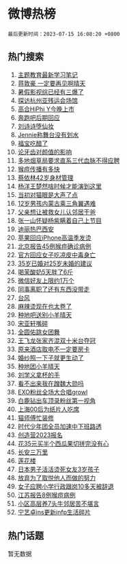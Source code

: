 # 微博热榜

`最后更新时间：2023-07-15 16:08:20 +0800`

## 热门搜索

1. [主题教育最新学习笔记](https://m.weibo.cn/search?containerid=100103type%3D1%26t%3D10%26q%3D%23%E4%B8%BB%E9%A2%98%E6%95%99%E8%82%B2%E6%9C%80%E6%96%B0%E5%AD%A6%E4%B9%A0%E7%AC%94%E8%AE%B0%23&stream_entry_id=51&isnewpage=1&extparam=seat%3D1%26stream_entry_id%3D51%26pos%3D0%26c_type%3D51%26dgr%3D0%26filter_type%3Drealtimehot%26cate%3D10103%26display_time%3D1689408494%26pre_seqid%3D168940849461602718737&luicode=10000011&lfid=106003type%253D25%2526t%253D3%2526disable_hot%253D1%2526filter_type%253Drealtimehot)
1. [蒋敦豪 一定要再见啊晴天](https://m.weibo.cn/search?containerid=100103type%3D1%26t%3D10%26q%3D%E8%92%8B%E6%95%A6%E8%B1%AA+%E4%B8%80%E5%AE%9A%E8%A6%81%E5%86%8D%E8%A7%81%E5%95%8A%E6%99%B4%E5%A4%A9&stream_entry_id=31&isnewpage=1&extparam=seat%3D1%26stream_entry_id%3D31%26flag%3D16%26c_type%3D31%26filter_type%3Drealtimehot%26cate%3D5001%26band_rank%3D1%26pos%3D0%26q%3D%25E8%2592%258B%25E6%2595%25A6%25E8%25B1%25AA%2520%25E4%25B8%2580%25E5%25AE%259A%25E8%25A6%2581%25E5%2586%258D%25E8%25A7%2581%25E5%2595%258A%25E6%2599%25B4%25E5%25A4%25A9%26dgr%3D0%26realpos%3D1%26lcate%3D5001%26display_time%3D1689408494%26pre_seqid%3D168940849461602718737&luicode=10000011&lfid=106003type%253D25%2526t%253D3%2526disable_hot%253D1%2526filter_type%253Drealtimehot)
1. [暑假影视综已经有三爆了](https://m.weibo.cn/search?containerid=100103type%3D1%26t%3D10%26q%3D%23%E6%9A%91%E5%81%87%E5%BD%B1%E8%A7%86%E7%BB%BC%E5%B7%B2%E7%BB%8F%E6%9C%89%E4%B8%89%E7%88%86%E4%BA%86%23&stream_entry_id=31&isnewpage=1&extparam=seat%3D1%26stream_entry_id%3D31%26flag%3D1%26c_type%3D31%26filter_type%3Drealtimehot%26cate%3D5001%26band_rank%3D2%26pos%3D1%26q%3D%2523%25E6%259A%2591%25E5%2581%2587%25E5%25BD%25B1%25E8%25A7%2586%25E7%25BB%25BC%25E5%25B7%25B2%25E7%25BB%258F%25E6%259C%2589%25E4%25B8%2589%25E7%2588%2586%25E4%25BA%2586%2523%26dgr%3D0%26realpos%3D2%26lcate%3D5001%26display_time%3D1689408494%26pre_seqid%3D168940849461602718737&luicode=10000011&lfid=106003type%253D25%2526t%253D3%2526disable_hot%253D1%2526filter_type%253Drealtimehot)
1. [探访杭州亚残运会场馆](https://m.weibo.cn/search?containerid=100103type%3D1%26t%3D10%26q%3D%23%E6%8E%A2%E8%AE%BF%E6%9D%AD%E5%B7%9E%E4%BA%9A%E6%AE%8B%E8%BF%90%E4%BC%9A%E5%9C%BA%E9%A6%86%23&stream_entry_id=31&isnewpage=1&extparam=seat%3D1%26stream_entry_id%3D31%26flag%3D0%26c_type%3D31%26filter_type%3Drealtimehot%26cate%3D5001%26band_rank%3D3%26pos%3D2%26q%3D%2523%25E6%258E%25A2%25E8%25AE%25BF%25E6%259D%25AD%25E5%25B7%259E%25E4%25BA%259A%25E6%25AE%258B%25E8%25BF%2590%25E4%25BC%259A%25E5%259C%25BA%25E9%25A6%2586%2523%26dgr%3D0%26realpos%3D3%26lcate%3D5001%26display_time%3D1689408494%26pre_seqid%3D168940849461602718737&luicode=10000011&lfid=106003type%253D25%2526t%253D3%2526disable_hot%253D1%2526filter_type%253Drealtimehot)
1. [高合HiPhi Y今晚上市](https://m.weibo.cn/search?containerid=100103type%3D1%26t%3D10%26q%3D%23%E9%AB%98%E5%90%88HiPhi+Y%E4%BB%8A%E6%99%9A%E4%B8%8A%E5%B8%82%23&stream_entry_id=31&isnewpage=1&extparam=seat%3D1%26stream_entry_id%3D31%26c_type%3D31%26topic_ad%3D1%26filter_type%3Drealtimehot%26cate%3D5001%26band_rank%3D4%26pos%3D3%26q%3D%2523%25E9%25AB%2598%25E5%2590%2588HiPhi%2520Y%25E4%25BB%258A%25E6%2599%259A%25E4%25B8%258A%25E5%25B8%2582%2523%26dgr%3D0%26adid%3D196251%26is_ad_pos%3D1%26lcate%3D5001%26display_time%3D1689408494%26pre_seqid%3D168940849461602718737&luicode=10000011&lfid=106003type%253D25%2526t%253D3%2526disable_hot%253D1%2526filter_type%253Drealtimehot)
1. [奔跑吧后期回应](https://m.weibo.cn/search?containerid=100103type%3D1%26t%3D10%26q%3D%23%E5%A5%94%E8%B7%91%E5%90%A7%E5%90%8E%E6%9C%9F%E5%9B%9E%E5%BA%94%23&stream_entry_id=31&isnewpage=1&extparam=seat%3D1%26stream_entry_id%3D31%26flag%3D2%26c_type%3D31%26filter_type%3Drealtimehot%26cate%3D5001%26band_rank%3D4%26pos%3D4%26q%3D%2523%25E5%25A5%2594%25E8%25B7%2591%25E5%2590%25A7%25E5%2590%258E%25E6%259C%259F%25E5%259B%259E%25E5%25BA%2594%2523%26dgr%3D0%26realpos%3D4%26lcate%3D5001%26display_time%3D1689408494%26pre_seqid%3D168940849461602718737&luicode=10000011&lfid=106003type%253D25%2526t%253D3%2526disable_hot%253D1%2526filter_type%253Drealtimehot)
1. [刘诗诗堕仙妆](https://m.weibo.cn/search?containerid=100103type%3D1%26t%3D10%26q%3D%E5%88%98%E8%AF%97%E8%AF%97%E5%A0%95%E4%BB%99%E5%A6%86&stream_entry_id=31&isnewpage=1&extparam=seat%3D1%26stream_entry_id%3D31%26flag%3D2%26c_type%3D31%26filter_type%3Drealtimehot%26cate%3D5001%26band_rank%3D5%26pos%3D5%26q%3D%25E5%2588%2598%25E8%25AF%2597%25E8%25AF%2597%25E5%25A0%2595%25E4%25BB%2599%25E5%25A6%2586%26dgr%3D0%26realpos%3D5%26lcate%3D5001%26display_time%3D1689408494%26pre_seqid%3D168940849461602718737&luicode=10000011&lfid=106003type%253D25%2526t%253D3%2526disable_hot%253D1%2526filter_type%253Drealtimehot)
1. [Jennie称舞台没有划水](https://m.weibo.cn/search?containerid=100103type%3D1%26t%3D10%26q%3D%23Jennie%E7%A7%B0%E8%88%9E%E5%8F%B0%E6%B2%A1%E6%9C%89%E5%88%92%E6%B0%B4%23&stream_entry_id=31&isnewpage=1&extparam=seat%3D1%26stream_entry_id%3D31%26flag%3D2%26c_type%3D31%26filter_type%3Drealtimehot%26cate%3D5001%26band_rank%3D6%26pos%3D6%26q%3D%2523Jennie%25E7%25A7%25B0%25E8%2588%259E%25E5%258F%25B0%25E6%25B2%25A1%25E6%259C%2589%25E5%2588%2592%25E6%25B0%25B4%2523%26dgr%3D0%26realpos%3D6%26lcate%3D5001%26display_time%3D1689408494%26pre_seqid%3D168940849461602718737&luicode=10000011&lfid=106003type%253D25%2526t%253D3%2526disable_hot%253D1%2526filter_type%253Drealtimehot)
1. [福宝吃醋了](https://m.weibo.cn/search?containerid=100103type%3D1%26t%3D10%26q%3D%23%E7%A6%8F%E5%AE%9D%E5%90%83%E9%86%8B%E4%BA%86%23&stream_entry_id=31&isnewpage=1&extparam=seat%3D1%26stream_entry_id%3D31%26flag%3D32768%26c_type%3D31%26filter_type%3Drealtimehot%26cate%3D5001%26band_rank%3D7%26pos%3D7%26q%3D%2523%25E7%25A6%258F%25E5%25AE%259D%25E5%2590%2583%25E9%2586%258B%25E4%25BA%2586%2523%26dgr%3D0%26realpos%3D7%26lcate%3D5001%26display_time%3D1689408494%26pre_seqid%3D168940849461602718737&luicode=10000011&lfid=106003type%253D25%2526t%253D3%2526disable_hot%253D1%2526filter_type%253Drealtimehot)
1. [论牙齿对颜值的影响](https://m.weibo.cn/search?containerid=100103type%3D1%26t%3D10%26q%3D%E8%AE%BA%E7%89%99%E9%BD%BF%E5%AF%B9%E9%A2%9C%E5%80%BC%E7%9A%84%E5%BD%B1%E5%93%8D&stream_entry_id=31&isnewpage=1&extparam=seat%3D1%26stream_entry_id%3D31%26flag%3D1%26c_type%3D31%26filter_type%3Drealtimehot%26cate%3D5001%26band_rank%3D8%26pos%3D8%26q%3D%25E8%25AE%25BA%25E7%2589%2599%25E9%25BD%25BF%25E5%25AF%25B9%25E9%25A2%259C%25E5%2580%25BC%25E7%259A%2584%25E5%25BD%25B1%25E5%2593%258D%26dgr%3D0%26realpos%3D8%26lcate%3D5001%26display_time%3D1689408494%26pre_seqid%3D168940849461602718737&luicode=10000011&lfid=106003type%253D25%2526t%253D3%2526disable_hot%253D1%2526filter_type%253Drealtimehot)
1. [多地烟草局要求直系三代血脉不得应聘](https://m.weibo.cn/search?containerid=100103type%3D1%26t%3D10%26q%3D%23%E5%A4%9A%E5%9C%B0%E7%83%9F%E8%8D%89%E5%B1%80%E8%A6%81%E6%B1%82%E7%9B%B4%E7%B3%BB%E4%B8%89%E4%BB%A3%E8%A1%80%E8%84%89%E4%B8%8D%E5%BE%97%E5%BA%94%E8%81%98%23&stream_entry_id=31&isnewpage=1&extparam=seat%3D1%26stream_entry_id%3D31%26flag%3D0%26c_type%3D31%26filter_type%3Drealtimehot%26cate%3D5001%26band_rank%3D9%26pos%3D9%26q%3D%2523%25E5%25A4%259A%25E5%259C%25B0%25E7%2583%259F%25E8%258D%2589%25E5%25B1%2580%25E8%25A6%2581%25E6%25B1%2582%25E7%259B%25B4%25E7%25B3%25BB%25E4%25B8%2589%25E4%25BB%25A3%25E8%25A1%2580%25E8%2584%2589%25E4%25B8%258D%25E5%25BE%2597%25E5%25BA%2594%25E8%2581%2598%2523%26dgr%3D0%26realpos%3D9%26lcate%3D5001%26display_time%3D1689408494%26pre_seqid%3D168940849461602718737&luicode=10000011&lfid=106003type%253D25%2526t%253D3%2526disable_hot%253D1%2526filter_type%253Drealtimehot)
1. [猴痘传播有多快](https://m.weibo.cn/search?containerid=100103type%3D1%26t%3D10%26q%3D%23%E7%8C%B4%E7%97%98%E4%BC%A0%E6%92%AD%E6%9C%89%E5%A4%9A%E5%BF%AB%23&stream_entry_id=31&isnewpage=1&extparam=seat%3D1%26stream_entry_id%3D31%26flag%3D0%26c_type%3D31%26filter_type%3Drealtimehot%26cate%3D5001%26band_rank%3D10%26pos%3D10%26q%3D%2523%25E7%258C%25B4%25E7%2597%2598%25E4%25BC%25A0%25E6%2592%25AD%25E6%259C%2589%25E5%25A4%259A%25E5%25BF%25AB%2523%26dgr%3D0%26realpos%3D10%26lcate%3D5001%26display_time%3D1689408494%26pre_seqid%3D168940849461602718737&luicode=10000011&lfid=106003type%253D25%2526t%253D3%2526disable_hot%253D1%2526filter_type%253Drealtimehot)
1. [蔡依林42岁身材管理](https://m.weibo.cn/search?containerid=100103type%3D1%26t%3D10%26q%3D%23%E8%94%A1%E4%BE%9D%E6%9E%9742%E5%B2%81%E8%BA%AB%E6%9D%90%E7%AE%A1%E7%90%86%23&stream_entry_id=31&isnewpage=1&extparam=seat%3D1%26stream_entry_id%3D31%26flag%3D1%26c_type%3D31%26filter_type%3Drealtimehot%26cate%3D5001%26band_rank%3D11%26pos%3D11%26q%3D%2523%25E8%2594%25A1%25E4%25BE%259D%25E6%259E%259742%25E5%25B2%2581%25E8%25BA%25AB%25E6%259D%2590%25E7%25AE%25A1%25E7%2590%2586%2523%26dgr%3D0%26realpos%3D11%26lcate%3D5001%26display_time%3D1689408494%26pre_seqid%3D168940849461602718737&luicode=10000011&lfid=106003type%253D25%2526t%253D3%2526disable_hot%253D1%2526filter_type%253Drealtimehot)
1. [杨洋王楚然啥时候才能演到这里](https://m.weibo.cn/search?containerid=100103type%3D1%26t%3D10%26q%3D%23%E6%9D%A8%E6%B4%8B%E7%8E%8B%E6%A5%9A%E7%84%B6%E5%95%A5%E6%97%B6%E5%80%99%E6%89%8D%E8%83%BD%E6%BC%94%E5%88%B0%E8%BF%99%E9%87%8C%23&stream_entry_id=31&isnewpage=1&extparam=seat%3D1%26stream_entry_id%3D31%26flag%3D1%26c_type%3D31%26filter_type%3Drealtimehot%26cate%3D5001%26band_rank%3D12%26pos%3D12%26q%3D%2523%25E6%259D%25A8%25E6%25B4%258B%25E7%258E%258B%25E6%25A5%259A%25E7%2584%25B6%25E5%2595%25A5%25E6%2597%25B6%25E5%2580%2599%25E6%2589%258D%25E8%2583%25BD%25E6%25BC%2594%25E5%2588%25B0%25E8%25BF%2599%25E9%2587%258C%2523%26dgr%3D0%26realpos%3D12%26lcate%3D5001%26display_time%3D1689408494%26pre_seqid%3D168940849461602718737&luicode=10000011&lfid=106003type%253D25%2526t%253D3%2526disable_hot%253D1%2526filter_type%253Drealtimehot)
1. [当初对猫眼是大声了点](https://m.weibo.cn/search?containerid=100103type%3D1%26t%3D10%26q%3D%23%E5%BD%93%E5%88%9D%E5%AF%B9%E7%8C%AB%E7%9C%BC%E6%98%AF%E5%A4%A7%E5%A3%B0%E4%BA%86%E7%82%B9%23&stream_entry_id=31&isnewpage=1&extparam=seat%3D1%26stream_entry_id%3D31%26flag%3D0%26c_type%3D31%26filter_type%3Drealtimehot%26cate%3D5001%26band_rank%3D13%26pos%3D13%26q%3D%2523%25E5%25BD%2593%25E5%2588%259D%25E5%25AF%25B9%25E7%258C%25AB%25E7%259C%25BC%25E6%2598%25AF%25E5%25A4%25A7%25E5%25A3%25B0%25E4%25BA%2586%25E7%2582%25B9%2523%26dgr%3D0%26realpos%3D13%26lcate%3D5001%26display_time%3D1689408494%26pre_seqid%3D168940849461602718737&luicode=10000011&lfid=106003type%253D25%2526t%253D3%2526disable_hot%253D1%2526filter_type%253Drealtimehot)
1. [12岁男孩内蒙古乘三角翼遇难](https://m.weibo.cn/search?containerid=100103type%3D1%26t%3D10%26q%3D%2312%E5%B2%81%E7%94%B7%E5%AD%A9%E5%86%85%E8%92%99%E5%8F%A4%E4%B9%98%E4%B8%89%E8%A7%92%E7%BF%BC%E9%81%87%E9%9A%BE%23&stream_entry_id=31&isnewpage=1&extparam=seat%3D1%26stream_entry_id%3D31%26flag%3D1%26c_type%3D31%26filter_type%3Drealtimehot%26cate%3D5001%26band_rank%3D14%26pos%3D14%26q%3D%252312%25E5%25B2%2581%25E7%2594%25B7%25E5%25AD%25A9%25E5%2586%2585%25E8%2592%2599%25E5%258F%25A4%25E4%25B9%2598%25E4%25B8%2589%25E8%25A7%2592%25E7%25BF%25BC%25E9%2581%2587%25E9%259A%25BE%2523%26dgr%3D0%26realpos%3D14%26lcate%3D5001%26display_time%3D1689408494%26pre_seqid%3D168940849461602718737&luicode=10000011&lfid=106003type%253D25%2526t%253D3%2526disable_hot%253D1%2526filter_type%253Drealtimehot)
1. [父亲想让被救女儿认邻居干爸](https://m.weibo.cn/search?containerid=100103type%3D1%26t%3D10%26q%3D%23%E7%88%B6%E4%BA%B2%E6%83%B3%E8%AE%A9%E8%A2%AB%E6%95%91%E5%A5%B3%E5%84%BF%E8%AE%A4%E9%82%BB%E5%B1%85%E5%B9%B2%E7%88%B8%23&stream_entry_id=31&isnewpage=1&extparam=seat%3D1%26stream_entry_id%3D31%26flag%3D32768%26c_type%3D31%26filter_type%3Drealtimehot%26cate%3D5001%26band_rank%3D15%26pos%3D15%26q%3D%2523%25E7%2588%25B6%25E4%25BA%25B2%25E6%2583%25B3%25E8%25AE%25A9%25E8%25A2%25AB%25E6%2595%2591%25E5%25A5%25B3%25E5%2584%25BF%25E8%25AE%25A4%25E9%2582%25BB%25E5%25B1%2585%25E5%25B9%25B2%25E7%2588%25B8%2523%26dgr%3D0%26realpos%3D15%26lcate%3D5001%26display_time%3D1689408494%26pre_seqid%3D168940849461602718737&luicode=10000011&lfid=106003type%253D25%2526t%253D3%2526disable_hot%253D1%2526filter_type%253Drealtimehot)
1. [张一山怀疑杨紫瞒着自己上节目](https://m.weibo.cn/search?containerid=100103type%3D1%26t%3D10%26q%3D%23%E5%BC%A0%E4%B8%80%E5%B1%B1%E6%80%80%E7%96%91%E6%9D%A8%E7%B4%AB%E7%9E%92%E7%9D%80%E8%87%AA%E5%B7%B1%E4%B8%8A%E8%8A%82%E7%9B%AE%23&stream_entry_id=31&isnewpage=1&extparam=seat%3D1%26stream_entry_id%3D31%26flag%3D0%26c_type%3D31%26filter_type%3Drealtimehot%26cate%3D5001%26band_rank%3D16%26pos%3D16%26q%3D%2523%25E5%25BC%25A0%25E4%25B8%2580%25E5%25B1%25B1%25E6%2580%2580%25E7%2596%2591%25E6%259D%25A8%25E7%25B4%25AB%25E7%259E%2592%25E7%259D%2580%25E8%2587%25AA%25E5%25B7%25B1%25E4%25B8%258A%25E8%258A%2582%25E7%259B%25AE%2523%26dgr%3D0%26realpos%3D16%26lcate%3D5001%26display_time%3D1689408494%26pre_seqid%3D168940849461602718737&luicode=10000011&lfid=106003type%253D25%2526t%253D3%2526disable_hot%253D1%2526filter_type%253Drealtimehot)
1. [迪丽热巴西安](https://m.weibo.cn/search?containerid=100103type%3D1%26t%3D10%26q%3D%23%E8%BF%AA%E4%B8%BD%E7%83%AD%E5%B7%B4%E8%A5%BF%E5%AE%89%23&stream_entry_id=31&isnewpage=1&extparam=seat%3D1%26stream_entry_id%3D31%26flag%3D1%26c_type%3D31%26filter_type%3Drealtimehot%26cate%3D5001%26band_rank%3D17%26pos%3D17%26q%3D%2523%25E8%25BF%25AA%25E4%25B8%25BD%25E7%2583%25AD%25E5%25B7%25B4%25E8%25A5%25BF%25E5%25AE%2589%2523%26dgr%3D0%26realpos%3D17%26lcate%3D5001%26display_time%3D1689408494%26pre_seqid%3D168940849461602718737&luicode=10000011&lfid=106003type%253D25%2526t%253D3%2526disable_hot%253D1%2526filter_type%253Drealtimehot)
1. [苹果回应iPhone高温季发烫](https://m.weibo.cn/search?containerid=100103type%3D1%26t%3D10%26q%3D%23%E8%8B%B9%E6%9E%9C%E5%9B%9E%E5%BA%94iPhone%E9%AB%98%E6%B8%A9%E5%AD%A3%E5%8F%91%E7%83%AB%23&stream_entry_id=31&isnewpage=1&extparam=seat%3D1%26stream_entry_id%3D31%26flag%3D0%26c_type%3D31%26filter_type%3Drealtimehot%26cate%3D5001%26band_rank%3D18%26pos%3D18%26q%3D%2523%25E8%258B%25B9%25E6%259E%259C%25E5%259B%259E%25E5%25BA%2594iPhone%25E9%25AB%2598%25E6%25B8%25A9%25E5%25AD%25A3%25E5%258F%2591%25E7%2583%25AB%2523%26dgr%3D0%26realpos%3D18%26lcate%3D5001%26display_time%3D1689408494%26pre_seqid%3D168940849461602718737&luicode=10000011&lfid=106003type%253D25%2526t%253D3%2526disable_hot%253D1%2526filter_type%253Drealtimehot)
1. [北京报告45例猴痘确诊病例](https://m.weibo.cn/search?containerid=100103type%3D1%26t%3D10%26q%3D%23%E5%8C%97%E4%BA%AC%E6%8A%A5%E5%91%8A45%E4%BE%8B%E7%8C%B4%E7%97%98%E7%A1%AE%E8%AF%8A%E7%97%85%E4%BE%8B%23&stream_entry_id=31&isnewpage=1&extparam=seat%3D1%26stream_entry_id%3D31%26flag%3D0%26c_type%3D31%26filter_type%3Drealtimehot%26cate%3D5001%26band_rank%3D19%26pos%3D19%26q%3D%2523%25E5%258C%2597%25E4%25BA%25AC%25E6%258A%25A5%25E5%2591%258A45%25E4%25BE%258B%25E7%258C%25B4%25E7%2597%2598%25E7%25A1%25AE%25E8%25AF%258A%25E7%2597%2585%25E4%25BE%258B%2523%26dgr%3D0%26realpos%3D19%26lcate%3D5001%26display_time%3D1689408494%26pre_seqid%3D168940849461602718737&luicode=10000011&lfid=106003type%253D25%2526t%253D3%2526disable_hot%253D1%2526filter_type%253Drealtimehot)
1. [官方回应女子吃凉皮中毒身亡](https://m.weibo.cn/search?containerid=100103type%3D1%26t%3D10%26q%3D%23%E5%AE%98%E6%96%B9%E5%9B%9E%E5%BA%94%E5%A5%B3%E5%AD%90%E5%90%83%E5%87%89%E7%9A%AE%E4%B8%AD%E6%AF%92%E8%BA%AB%E4%BA%A1%23&stream_entry_id=31&isnewpage=1&extparam=seat%3D1%26stream_entry_id%3D31%26flag%3D0%26c_type%3D31%26filter_type%3Drealtimehot%26cate%3D5001%26band_rank%3D20%26pos%3D20%26q%3D%2523%25E5%25AE%2598%25E6%2596%25B9%25E5%259B%259E%25E5%25BA%2594%25E5%25A5%25B3%25E5%25AD%2590%25E5%2590%2583%25E5%2587%2589%25E7%259A%25AE%25E4%25B8%25AD%25E6%25AF%2592%25E8%25BA%25AB%25E4%25BA%25A1%2523%26dgr%3D0%26realpos%3D20%26lcate%3D5001%26display_time%3D1689408494%26pre_seqid%3D168940849461602718737&luicode=10000011&lfid=106003type%253D25%2526t%253D3%2526disable_hot%253D1%2526filter_type%253Drealtimehot)
1. [35岁已婚对25岁未婚的建议](https://m.weibo.cn/search?containerid=100103type%3D1%26t%3D10%26q%3D%2335%E5%B2%81%E5%B7%B2%E5%A9%9A%E5%AF%B925%E5%B2%81%E6%9C%AA%E5%A9%9A%E7%9A%84%E5%BB%BA%E8%AE%AE%23&stream_entry_id=31&isnewpage=1&extparam=seat%3D1%26stream_entry_id%3D31%26flag%3D2%26c_type%3D31%26filter_type%3Drealtimehot%26cate%3D5001%26band_rank%3D21%26pos%3D21%26q%3D%252335%25E5%25B2%2581%25E5%25B7%25B2%25E5%25A9%259A%25E5%25AF%25B925%25E5%25B2%2581%25E6%259C%25AA%25E5%25A9%259A%25E7%259A%2584%25E5%25BB%25BA%25E8%25AE%25AE%2523%26dgr%3D0%26realpos%3D21%26lcate%3D5001%26display_time%3D1689408494%26pre_seqid%3D168940849461602718737&luicode=10000011&lfid=106003type%253D25%2526t%253D3%2526disable_hot%253D1%2526filter_type%253Drealtimehot)
1. [喝茉酸奶5天胖了6斤](https://m.weibo.cn/search?containerid=100103type%3D1%26t%3D10%26q%3D%23%E5%96%9D%E8%8C%89%E9%85%B8%E5%A5%B65%E5%A4%A9%E8%83%96%E4%BA%866%E6%96%A4%23&stream_entry_id=31&isnewpage=1&extparam=seat%3D1%26stream_entry_id%3D31%26flag%3D0%26c_type%3D31%26filter_type%3Drealtimehot%26cate%3D5001%26band_rank%3D22%26pos%3D22%26q%3D%2523%25E5%2596%259D%25E8%258C%2589%25E9%2585%25B8%25E5%25A5%25B65%25E5%25A4%25A9%25E8%2583%2596%25E4%25BA%25866%25E6%2596%25A4%2523%26dgr%3D0%26realpos%3D22%26lcate%3D5001%26display_time%3D1689408494%26pre_seqid%3D168940849461602718737&luicode=10000011&lfid=106003type%253D25%2526t%253D3%2526disable_hot%253D1%2526filter_type%253Drealtimehot)
1. [微信好友上限约1万个](https://m.weibo.cn/search?containerid=100103type%3D1%26t%3D10%26q%3D%23%E5%BE%AE%E4%BF%A1%E5%A5%BD%E5%8F%8B%E4%B8%8A%E9%99%90%E7%BA%A61%E4%B8%87%E4%B8%AA%23&stream_entry_id=31&isnewpage=1&extparam=seat%3D1%26stream_entry_id%3D31%26flag%3D1%26c_type%3D31%26filter_type%3Drealtimehot%26cate%3D5001%26band_rank%3D23%26pos%3D23%26q%3D%2523%25E5%25BE%25AE%25E4%25BF%25A1%25E5%25A5%25BD%25E5%258F%258B%25E4%25B8%258A%25E9%2599%2590%25E7%25BA%25A61%25E4%25B8%2587%25E4%25B8%25AA%2523%26dgr%3D0%26realpos%3D23%26lcate%3D5001%26display_time%3D1689408494%26pre_seqid%3D168940849461602718737&luicode=10000011&lfid=106003type%253D25%2526t%253D3%2526disable_hot%253D1%2526filter_type%253Drealtimehot)
1. [同事离职了还有东西没带走](https://m.weibo.cn/search?containerid=100103type%3D1%26t%3D10%26q%3D%E5%90%8C%E4%BA%8B%E7%A6%BB%E8%81%8C%E4%BA%86%E8%BF%98%E6%9C%89%E4%B8%9C%E8%A5%BF%E6%B2%A1%E5%B8%A6%E8%B5%B0&stream_entry_id=31&isnewpage=1&extparam=seat%3D1%26stream_entry_id%3D31%26flag%3D1%26c_type%3D31%26filter_type%3Drealtimehot%26cate%3D5001%26band_rank%3D24%26pos%3D24%26q%3D%25E5%2590%258C%25E4%25BA%258B%25E7%25A6%25BB%25E8%2581%258C%25E4%25BA%2586%25E8%25BF%2598%25E6%259C%2589%25E4%25B8%259C%25E8%25A5%25BF%25E6%25B2%25A1%25E5%25B8%25A6%25E8%25B5%25B0%26dgr%3D0%26realpos%3D24%26lcate%3D5001%26display_time%3D1689408494%26pre_seqid%3D168940849461602718737&luicode=10000011&lfid=106003type%253D25%2526t%253D3%2526disable_hot%253D1%2526filter_type%253Drealtimehot)
1. [台风](https://m.weibo.cn/search?containerid=100103type%3D1%26t%3D10%26q%3D%E5%8F%B0%E9%A3%8E&stream_entry_id=31&isnewpage=1&extparam=seat%3D1%26stream_entry_id%3D31%26flag%3D1%26c_type%3D31%26filter_type%3Drealtimehot%26cate%3D5001%26band_rank%3D25%26pos%3D25%26q%3D%25E5%258F%25B0%25E9%25A3%258E%26dgr%3D0%26realpos%3D25%26lcate%3D5001%26display_time%3D1689408494%26pre_seqid%3D168940849461602718737&luicode=10000011&lfid=106003type%253D25%2526t%253D3%2526disable_hot%253D1%2526filter_type%253Drealtimehot)
1. [麻辣烫现在也太卷了](https://m.weibo.cn/search?containerid=100103type%3D1%26t%3D10%26q%3D%23%E9%BA%BB%E8%BE%A3%E7%83%AB%E7%8E%B0%E5%9C%A8%E4%B9%9F%E5%A4%AA%E5%8D%B7%E4%BA%86%23&stream_entry_id=31&isnewpage=1&extparam=seat%3D1%26stream_entry_id%3D31%26flag%3D1%26c_type%3D31%26filter_type%3Drealtimehot%26cate%3D5001%26band_rank%3D26%26pos%3D26%26q%3D%2523%25E9%25BA%25BB%25E8%25BE%25A3%25E7%2583%25AB%25E7%258E%25B0%25E5%259C%25A8%25E4%25B9%259F%25E5%25A4%25AA%25E5%258D%25B7%25E4%25BA%2586%2523%26dgr%3D0%26realpos%3D26%26lcate%3D5001%26display_time%3D1689408494%26pre_seqid%3D168940849461602718737&luicode=10000011&lfid=106003type%253D25%2526t%253D3%2526disable_hot%253D1%2526filter_type%253Drealtimehot)
1. [种地吧送别小羊晴天](https://m.weibo.cn/search?containerid=100103type%3D1%26t%3D10%26q%3D%23%E7%A7%8D%E5%9C%B0%E5%90%A7%E9%80%81%E5%88%AB%E5%B0%8F%E7%BE%8A%E6%99%B4%E5%A4%A9%23&stream_entry_id=31&isnewpage=1&extparam=seat%3D1%26stream_entry_id%3D31%26flag%3D0%26c_type%3D31%26filter_type%3Drealtimehot%26cate%3D5001%26band_rank%3D27%26pos%3D27%26q%3D%2523%25E7%25A7%258D%25E5%259C%25B0%25E5%2590%25A7%25E9%2580%2581%25E5%2588%25AB%25E5%25B0%258F%25E7%25BE%258A%25E6%2599%25B4%25E5%25A4%25A9%2523%26dgr%3D0%26realpos%3D27%26lcate%3D5001%26display_time%3D1689408494%26pre_seqid%3D168940849461602718737&luicode=10000011&lfid=106003type%253D25%2526t%253D3%2526disable_hot%253D1%2526filter_type%253Drealtimehot)
1. [宋亚轩嘴碎](https://m.weibo.cn/search?containerid=100103type%3D1%26t%3D10%26q%3D%23%E5%AE%8B%E4%BA%9A%E8%BD%A9%E5%98%B4%E7%A2%8E%23&stream_entry_id=31&isnewpage=1&extparam=seat%3D1%26stream_entry_id%3D31%26flag%3D1%26c_type%3D31%26filter_type%3Drealtimehot%26cate%3D5001%26band_rank%3D28%26pos%3D28%26q%3D%2523%25E5%25AE%258B%25E4%25BA%259A%25E8%25BD%25A9%25E5%2598%25B4%25E7%25A2%258E%2523%26dgr%3D0%26realpos%3D28%26lcate%3D5001%26display_time%3D1689408494%26pre_seqid%3D168940849461602718737&luicode=10000011&lfid=106003type%253D25%2526t%253D3%2526disable_hot%253D1%2526filter_type%253Drealtimehot)
1. [全圆佑跳女团舞](https://m.weibo.cn/search?containerid=100103type%3D1%26t%3D10%26q%3D%E5%85%A8%E5%9C%86%E4%BD%91%E8%B7%B3%E5%A5%B3%E5%9B%A2%E8%88%9E&stream_entry_id=31&isnewpage=1&extparam=seat%3D1%26stream_entry_id%3D31%26flag%3D1%26c_type%3D31%26filter_type%3Drealtimehot%26cate%3D5001%26band_rank%3D29%26pos%3D29%26q%3D%25E5%2585%25A8%25E5%259C%2586%25E4%25BD%2591%25E8%25B7%25B3%25E5%25A5%25B3%25E5%259B%25A2%25E8%2588%259E%26dgr%3D0%26realpos%3D29%26lcate%3D5001%26display_time%3D1689408494%26pre_seqid%3D168940849461602718737&luicode=10000011&lfid=106003type%253D25%2526t%253D3%2526disable_hot%253D1%2526filter_type%253Drealtimehot)
1. [王飞龙张家齐混双十米台夺冠](https://m.weibo.cn/search?containerid=100103type%3D1%26t%3D10%26q%3D%23%E7%8E%8B%E9%A3%9E%E9%BE%99%E5%BC%A0%E5%AE%B6%E9%BD%90%E6%B7%B7%E5%8F%8C%E5%8D%81%E7%B1%B3%E5%8F%B0%E5%A4%BA%E5%86%A0%23&stream_entry_id=31&isnewpage=1&extparam=seat%3D1%26stream_entry_id%3D31%26flag%3D0%26c_type%3D31%26filter_type%3Drealtimehot%26cate%3D5001%26band_rank%3D30%26pos%3D30%26q%3D%2523%25E7%258E%258B%25E9%25A3%259E%25E9%25BE%2599%25E5%25BC%25A0%25E5%25AE%25B6%25E9%25BD%2590%25E6%25B7%25B7%25E5%258F%258C%25E5%258D%2581%25E7%25B1%25B3%25E5%258F%25B0%25E5%25A4%25BA%25E5%2586%25A0%2523%26dgr%3D0%26realpos%3D30%26lcate%3D5001%26display_time%3D1689408494%26pre_seqid%3D168940849461602718737&luicode=10000011&lfid=106003type%253D25%2526t%253D3%2526disable_hot%253D1%2526filter_type%253Drealtimehot)
1. [原来酒店取电不一定要房卡](https://m.weibo.cn/search?containerid=100103type%3D1%26t%3D10%26q%3D%23%E5%8E%9F%E6%9D%A5%E9%85%92%E5%BA%97%E5%8F%96%E7%94%B5%E4%B8%8D%E4%B8%80%E5%AE%9A%E8%A6%81%E6%88%BF%E5%8D%A1%23&stream_entry_id=31&isnewpage=1&extparam=seat%3D1%26stream_entry_id%3D31%26flag%3D1%26c_type%3D31%26filter_type%3Drealtimehot%26cate%3D5001%26band_rank%3D31%26pos%3D31%26q%3D%2523%25E5%258E%259F%25E6%259D%25A5%25E9%2585%2592%25E5%25BA%2597%25E5%258F%2596%25E7%2594%25B5%25E4%25B8%258D%25E4%25B8%2580%25E5%25AE%259A%25E8%25A6%2581%25E6%2588%25BF%25E5%258D%25A1%2523%26dgr%3D0%26realpos%3D31%26lcate%3D5001%26display_time%3D1689408494%26pre_seqid%3D168940849461602718737&luicode=10000011&lfid=106003type%253D25%2526t%253D3%2526disable_hot%253D1%2526filter_type%253Drealtimehot)
1. [婚纱照一下子就更生动了](https://m.weibo.cn/search?containerid=100103type%3D1%26t%3D10%26q%3D%E5%A9%9A%E7%BA%B1%E7%85%A7%E4%B8%80%E4%B8%8B%E5%AD%90%E5%B0%B1%E6%9B%B4%E7%94%9F%E5%8A%A8%E4%BA%86&stream_entry_id=31&isnewpage=1&extparam=seat%3D1%26stream_entry_id%3D31%26flag%3D1%26c_type%3D31%26filter_type%3Drealtimehot%26cate%3D5001%26band_rank%3D32%26pos%3D32%26q%3D%25E5%25A9%259A%25E7%25BA%25B1%25E7%2585%25A7%25E4%25B8%2580%25E4%25B8%258B%25E5%25AD%2590%25E5%25B0%25B1%25E6%259B%25B4%25E7%2594%259F%25E5%258A%25A8%25E4%25BA%2586%26dgr%3D0%26realpos%3D32%26lcate%3D5001%26display_time%3D1689408494%26pre_seqid%3D168940849461602718737&luicode=10000011&lfid=106003type%253D25%2526t%253D3%2526disable_hot%253D1%2526filter_type%253Drealtimehot)
1. [种地团小羊晴天](https://m.weibo.cn/search?containerid=100103type%3D1%26t%3D10%26q%3D%E7%A7%8D%E5%9C%B0%E5%9B%A2%E5%B0%8F%E7%BE%8A%E6%99%B4%E5%A4%A9&stream_entry_id=31&isnewpage=1&extparam=seat%3D1%26stream_entry_id%3D31%26flag%3D0%26c_type%3D31%26filter_type%3Drealtimehot%26cate%3D5001%26band_rank%3D33%26pos%3D33%26q%3D%25E7%25A7%258D%25E5%259C%25B0%25E5%259B%25A2%25E5%25B0%258F%25E7%25BE%258A%25E6%2599%25B4%25E5%25A4%25A9%26dgr%3D0%26realpos%3D33%26lcate%3D5001%26display_time%3D1689408494%26pre_seqid%3D168940849461602718737&luicode=10000011&lfid=106003type%253D25%2526t%253D3%2526disable_hot%253D1%2526filter_type%253Drealtimehot)
1. [刘学义拿杯的手](https://m.weibo.cn/search?containerid=100103type%3D1%26t%3D10%26q%3D%23%E5%88%98%E5%AD%A6%E4%B9%89%E6%8B%BF%E6%9D%AF%E7%9A%84%E6%89%8B%23&stream_entry_id=31&isnewpage=1&extparam=seat%3D1%26stream_entry_id%3D31%26flag%3D0%26c_type%3D31%26filter_type%3Drealtimehot%26cate%3D5001%26band_rank%3D34%26pos%3D34%26q%3D%2523%25E5%2588%2598%25E5%25AD%25A6%25E4%25B9%2589%25E6%258B%25BF%25E6%259D%25AF%25E7%259A%2584%25E6%2589%258B%2523%26dgr%3D0%26realpos%3D34%26lcate%3D5001%26display_time%3D1689408494%26pre_seqid%3D168940849461602718737&luicode=10000011&lfid=106003type%253D25%2526t%253D3%2526disable_hot%253D1%2526filter_type%253Drealtimehot)
1. [看不出来我在蹭魏大勋吗](https://m.weibo.cn/search?containerid=100103type%3D1%26t%3D10%26q%3D%23%E7%9C%8B%E4%B8%8D%E5%87%BA%E6%9D%A5%E6%88%91%E5%9C%A8%E8%B9%AD%E9%AD%8F%E5%A4%A7%E5%8B%8B%E5%90%97%23&stream_entry_id=31&isnewpage=1&extparam=seat%3D1%26stream_entry_id%3D31%26flag%3D0%26c_type%3D31%26filter_type%3Drealtimehot%26cate%3D5001%26band_rank%3D35%26pos%3D35%26q%3D%2523%25E7%259C%258B%25E4%25B8%258D%25E5%2587%25BA%25E6%259D%25A5%25E6%2588%2591%25E5%259C%25A8%25E8%25B9%25AD%25E9%25AD%258F%25E5%25A4%25A7%25E5%258B%258B%25E5%2590%2597%2523%26dgr%3D0%26realpos%3D35%26lcate%3D5001%26display_time%3D1689408494%26pre_seqid%3D168940849461602718737&luicode=10000011&lfid=106003type%253D25%2526t%253D3%2526disable_hot%253D1%2526filter_type%253Drealtimehot)
1. [EXO粉丝全场大合唱growl](https://m.weibo.cn/search?containerid=100103type%3D1%26t%3D10%26q%3D%23EXO%E7%B2%89%E4%B8%9D%E5%85%A8%E5%9C%BA%E5%A4%A7%E5%90%88%E5%94%B1growl%23&stream_entry_id=31&isnewpage=1&extparam=seat%3D1%26stream_entry_id%3D31%26flag%3D1%26c_type%3D31%26filter_type%3Drealtimehot%26cate%3D5001%26band_rank%3D36%26pos%3D36%26q%3D%2523EXO%25E7%25B2%2589%25E4%25B8%259D%25E5%2585%25A8%25E5%259C%25BA%25E5%25A4%25A7%25E5%2590%2588%25E5%2594%25B1growl%2523%26dgr%3D0%26realpos%3D36%26lcate%3D5001%26display_time%3D1689408494%26pre_seqid%3D168940849461602718737&luicode=10000011&lfid=106003type%253D25%2526t%253D3%2526disable_hot%253D1%2526filter_type%253Drealtimehot)
1. [白鹿钻出车顶录粉丝第一视角](https://m.weibo.cn/search?containerid=100103type%3D1%26t%3D10%26q%3D%23%E7%99%BD%E9%B9%BF%E9%92%BB%E5%87%BA%E8%BD%A6%E9%A1%B6%E5%BD%95%E7%B2%89%E4%B8%9D%E7%AC%AC%E4%B8%80%E8%A7%86%E8%A7%92%23&stream_entry_id=31&isnewpage=1&extparam=seat%3D1%26stream_entry_id%3D31%26flag%3D0%26c_type%3D31%26filter_type%3Drealtimehot%26cate%3D5001%26band_rank%3D37%26pos%3D37%26q%3D%2523%25E7%2599%25BD%25E9%25B9%25BF%25E9%2592%25BB%25E5%2587%25BA%25E8%25BD%25A6%25E9%25A1%25B6%25E5%25BD%2595%25E7%25B2%2589%25E4%25B8%259D%25E7%25AC%25AC%25E4%25B8%2580%25E8%25A7%2586%25E8%25A7%2592%2523%26dgr%3D0%26realpos%3D37%26lcate%3D5001%26display_time%3D1689408494%26pre_seqid%3D168940849461602718737&luicode=10000011&lfid=106003type%253D25%2526t%253D3%2526disable_hot%253D1%2526filter_type%253Drealtimehot)
1. [上海00后为纸片人吃席](https://m.weibo.cn/search?containerid=100103type%3D1%26t%3D10%26q%3D%23%E4%B8%8A%E6%B5%B700%E5%90%8E%E4%B8%BA%E7%BA%B8%E7%89%87%E4%BA%BA%E5%90%83%E5%B8%AD%23&stream_entry_id=31&isnewpage=1&extparam=seat%3D1%26stream_entry_id%3D31%26flag%3D0%26c_type%3D31%26filter_type%3Drealtimehot%26cate%3D5001%26band_rank%3D38%26pos%3D38%26q%3D%2523%25E4%25B8%258A%25E6%25B5%25B700%25E5%2590%258E%25E4%25B8%25BA%25E7%25BA%25B8%25E7%2589%2587%25E4%25BA%25BA%25E5%2590%2583%25E5%25B8%25AD%2523%26dgr%3D0%26realpos%3D38%26lcate%3D5001%26display_time%3D1689408494%26pre_seqid%3D168940849461602718737&luicode=10000011&lfid=106003type%253D25%2526t%253D3%2526disable_hot%253D1%2526filter_type%253Drealtimehot)
1. [猫师傅忙装修](https://m.weibo.cn/search?containerid=100103type%3D1%26t%3D10%26q%3D%E7%8C%AB%E5%B8%88%E5%82%85%E5%BF%99%E8%A3%85%E4%BF%AE&stream_entry_id=31&isnewpage=1&extparam=seat%3D1%26stream_entry_id%3D31%26flag%3D1%26c_type%3D31%26filter_type%3Drealtimehot%26cate%3D5001%26band_rank%3D39%26pos%3D39%26q%3D%25E7%258C%25AB%25E5%25B8%2588%25E5%2582%2585%25E5%25BF%2599%25E8%25A3%2585%25E4%25BF%25AE%26dgr%3D0%26realpos%3D39%26lcate%3D5001%26display_time%3D1689408494%26pre_seqid%3D168940849461602718737&luicode=10000011&lfid=106003type%253D25%2526t%253D3%2526disable_hot%253D1%2526filter_type%253Drealtimehot)
1. [时代少年团全员加速中下班路透](https://m.weibo.cn/search?containerid=100103type%3D1%26t%3D10%26q%3D%23%E6%97%B6%E4%BB%A3%E5%B0%91%E5%B9%B4%E5%9B%A2%E5%85%A8%E5%91%98%E5%8A%A0%E9%80%9F%E4%B8%AD%E4%B8%8B%E7%8F%AD%E8%B7%AF%E9%80%8F%23&stream_entry_id=31&isnewpage=1&extparam=seat%3D1%26stream_entry_id%3D31%26flag%3D0%26c_type%3D31%26filter_type%3Drealtimehot%26cate%3D5001%26band_rank%3D40%26pos%3D40%26q%3D%2523%25E6%2597%25B6%25E4%25BB%25A3%25E5%25B0%2591%25E5%25B9%25B4%25E5%259B%25A2%25E5%2585%25A8%25E5%2591%2598%25E5%258A%25A0%25E9%2580%259F%25E4%25B8%25AD%25E4%25B8%258B%25E7%258F%25AD%25E8%25B7%25AF%25E9%2580%258F%2523%26dgr%3D0%26realpos%3D40%26lcate%3D5001%26display_time%3D1689408494%26pre_seqid%3D168940849461602718737&luicode=10000011&lfid=106003type%253D25%2526t%253D3%2526disable_hot%253D1%2526filter_type%253Drealtimehot)
1. [创造营2023报名](https://m.weibo.cn/search?containerid=100103type%3D1%26t%3D10%26q%3D%23%E5%88%9B%E9%80%A0%E8%90%A52023%E6%8A%A5%E5%90%8D%23&stream_entry_id=31&isnewpage=1&extparam=seat%3D1%26stream_entry_id%3D31%26flag%3D0%26c_type%3D31%26filter_type%3Drealtimehot%26cate%3D5001%26band_rank%3D41%26pos%3D41%26q%3D%2523%25E5%2588%259B%25E9%2580%25A0%25E8%2590%25A52023%25E6%258A%25A5%25E5%2590%258D%2523%26dgr%3D0%26realpos%3D41%26lcate%3D5001%26display_time%3D1689408494%26pre_seqid%3D168940849461602718737&luicode=10000011&lfid=106003type%253D25%2526t%253D3%2526disable_hot%253D1%2526filter_type%253Drealtimehot)
1. [花35元买半个西瓜果切拼完没有心](https://m.weibo.cn/search?containerid=100103type%3D1%26t%3D10%26q%3D%23%E8%8A%B135%E5%85%83%E4%B9%B0%E5%8D%8A%E4%B8%AA%E8%A5%BF%E7%93%9C%E6%9E%9C%E5%88%87%E6%8B%BC%E5%AE%8C%E6%B2%A1%E6%9C%89%E5%BF%83%23&stream_entry_id=31&isnewpage=1&extparam=seat%3D1%26stream_entry_id%3D31%26flag%3D0%26c_type%3D31%26filter_type%3Drealtimehot%26cate%3D5001%26band_rank%3D42%26pos%3D42%26q%3D%2523%25E8%258A%25B135%25E5%2585%2583%25E4%25B9%25B0%25E5%258D%258A%25E4%25B8%25AA%25E8%25A5%25BF%25E7%2593%259C%25E6%259E%259C%25E5%2588%2587%25E6%258B%25BC%25E5%25AE%258C%25E6%25B2%25A1%25E6%259C%2589%25E5%25BF%2583%2523%26dgr%3D0%26realpos%3D42%26lcate%3D5001%26display_time%3D1689408494%26pre_seqid%3D168940849461602718737&luicode=10000011&lfid=106003type%253D25%2526t%253D3%2526disable_hot%253D1%2526filter_type%253Drealtimehot)
1. [长安三万里](https://m.weibo.cn/search?containerid=100103type%3D1%26t%3D10%26q%3D%E9%95%BF%E5%AE%89%E4%B8%89%E4%B8%87%E9%87%8C&stream_entry_id=31&isnewpage=1&extparam=seat%3D1%26stream_entry_id%3D31%26flag%3D1%26c_type%3D31%26filter_type%3Drealtimehot%26cate%3D5001%26band_rank%3D43%26pos%3D43%26q%3D%25E9%2595%25BF%25E5%25AE%2589%25E4%25B8%2589%25E4%25B8%2587%25E9%2587%258C%26dgr%3D0%26realpos%3D43%26lcate%3D5001%26display_time%3D1689408494%26pre_seqid%3D168940849461602718737&luicode=10000011&lfid=106003type%253D25%2526t%253D3%2526disable_hot%253D1%2526filter_type%253Drealtimehot)
1. [莲花楼](https://m.weibo.cn/search?containerid=100103type%3D1%26t%3D10%26q%3D%E8%8E%B2%E8%8A%B1%E6%A5%BC&stream_entry_id=31&isnewpage=1&extparam=seat%3D1%26stream_entry_id%3D31%26flag%3D0%26c_type%3D31%26filter_type%3Drealtimehot%26cate%3D5001%26band_rank%3D44%26pos%3D44%26q%3D%25E8%258E%25B2%25E8%258A%25B1%25E6%25A5%25BC%26dgr%3D0%26realpos%3D44%26lcate%3D5001%26display_time%3D1689408494%26pre_seqid%3D168940849461602718737&luicode=10000011&lfid=106003type%253D25%2526t%253D3%2526disable_hot%253D1%2526filter_type%253Drealtimehot)
1. [日本男子活活烫死女友3岁孩子](https://m.weibo.cn/search?containerid=100103type%3D1%26t%3D10%26q%3D%23%E6%97%A5%E6%9C%AC%E7%94%B7%E5%AD%90%E6%B4%BB%E6%B4%BB%E7%83%AB%E6%AD%BB%E5%A5%B3%E5%8F%8B3%E5%B2%81%E5%AD%A9%E5%AD%90%23&stream_entry_id=31&isnewpage=1&extparam=seat%3D1%26stream_entry_id%3D31%26flag%3D0%26c_type%3D31%26filter_type%3Drealtimehot%26cate%3D5001%26band_rank%3D45%26pos%3D45%26q%3D%2523%25E6%2597%25A5%25E6%259C%25AC%25E7%2594%25B7%25E5%25AD%2590%25E6%25B4%25BB%25E6%25B4%25BB%25E7%2583%25AB%25E6%25AD%25BB%25E5%25A5%25B3%25E5%258F%258B3%25E5%25B2%2581%25E5%25AD%25A9%25E5%25AD%2590%2523%26dgr%3D0%26realpos%3D45%26lcate%3D5001%26display_time%3D1689408494%26pre_seqid%3D168940849461602718737&luicode=10000011&lfid=106003type%253D25%2526t%253D3%2526disable_hot%253D1%2526filter_type%253Drealtimehot)
1. [放弃为了取悦他人而做的努力](https://m.weibo.cn/search?containerid=100103type%3D1%26t%3D10%26q%3D%E6%94%BE%E5%BC%83%E4%B8%BA%E4%BA%86%E5%8F%96%E6%82%A6%E4%BB%96%E4%BA%BA%E8%80%8C%E5%81%9A%E7%9A%84%E5%8A%AA%E5%8A%9B&stream_entry_id=31&isnewpage=1&extparam=seat%3D1%26stream_entry_id%3D31%26flag%3D1%26c_type%3D31%26filter_type%3Drealtimehot%26cate%3D5001%26band_rank%3D46%26pos%3D46%26q%3D%25E6%2594%25BE%25E5%25BC%2583%25E4%25B8%25BA%25E4%25BA%2586%25E5%258F%2596%25E6%2582%25A6%25E4%25BB%2596%25E4%25BA%25BA%25E8%2580%258C%25E5%2581%259A%25E7%259A%2584%25E5%258A%25AA%25E5%258A%259B%26dgr%3D0%26realpos%3D46%26lcate%3D5001%26display_time%3D1689408494%26pre_seqid%3D168940849461602718737&luicode=10000011&lfid=106003type%253D25%2526t%253D3%2526disable_hot%253D1%2526filter_type%253Drealtimehot)
1. [女子应聘小学行政跟岗10多天被辞退](https://m.weibo.cn/search?containerid=100103type%3D1%26t%3D10%26q%3D%23%E5%A5%B3%E5%AD%90%E5%BA%94%E8%81%98%E5%B0%8F%E5%AD%A6%E8%A1%8C%E6%94%BF%E8%B7%9F%E5%B2%9710%E5%A4%9A%E5%A4%A9%E8%A2%AB%E8%BE%9E%E9%80%80%23&stream_entry_id=31&isnewpage=1&extparam=seat%3D1%26stream_entry_id%3D31%26flag%3D0%26c_type%3D31%26filter_type%3Drealtimehot%26cate%3D5001%26band_rank%3D47%26pos%3D47%26q%3D%2523%25E5%25A5%25B3%25E5%25AD%2590%25E5%25BA%2594%25E8%2581%2598%25E5%25B0%258F%25E5%25AD%25A6%25E8%25A1%258C%25E6%2594%25BF%25E8%25B7%259F%25E5%25B2%259710%25E5%25A4%259A%25E5%25A4%25A9%25E8%25A2%25AB%25E8%25BE%259E%25E9%2580%2580%2523%26dgr%3D0%26realpos%3D47%26lcate%3D5001%26display_time%3D1689408494%26pre_seqid%3D168940849461602718737&luicode=10000011&lfid=106003type%253D25%2526t%253D3%2526disable_hot%253D1%2526filter_type%253Drealtimehot)
1. [江苏报告8例猴痘病例](https://m.weibo.cn/search?containerid=100103type%3D1%26t%3D10%26q%3D%23%E6%B1%9F%E8%8B%8F%E6%8A%A5%E5%91%8A8%E4%BE%8B%E7%8C%B4%E7%97%98%E7%97%85%E4%BE%8B%23&stream_entry_id=31&isnewpage=1&extparam=seat%3D1%26stream_entry_id%3D31%26flag%3D0%26c_type%3D31%26filter_type%3Drealtimehot%26cate%3D5001%26band_rank%3D48%26pos%3D48%26q%3D%2523%25E6%25B1%259F%25E8%258B%258F%25E6%258A%25A5%25E5%2591%258A8%25E4%25BE%258B%25E7%258C%25B4%25E7%2597%2598%25E7%2597%2585%25E4%25BE%258B%2523%26dgr%3D0%26realpos%3D48%26lcate%3D5001%26display_time%3D1689408494%26pre_seqid%3D168940849461602718737&luicode=10000011&lfid=106003type%253D25%2526t%253D3%2526disable_hot%253D1%2526filter_type%253Drealtimehot)
1. [小区高层养7头牛邻居苦不堪言](https://m.weibo.cn/search?containerid=100103type%3D1%26t%3D10%26q%3D%23%E5%B0%8F%E5%8C%BA%E9%AB%98%E5%B1%82%E5%85%BB7%E5%A4%B4%E7%89%9B%E9%82%BB%E5%B1%85%E8%8B%A6%E4%B8%8D%E5%A0%AA%E8%A8%80%23&stream_entry_id=31&isnewpage=1&extparam=seat%3D1%26stream_entry_id%3D31%26flag%3D0%26c_type%3D31%26filter_type%3Drealtimehot%26cate%3D5001%26band_rank%3D49%26pos%3D49%26q%3D%2523%25E5%25B0%258F%25E5%258C%25BA%25E9%25AB%2598%25E5%25B1%2582%25E5%2585%25BB7%25E5%25A4%25B4%25E7%2589%259B%25E9%2582%25BB%25E5%25B1%2585%25E8%258B%25A6%25E4%25B8%258D%25E5%25A0%25AA%25E8%25A8%2580%2523%26dgr%3D0%26realpos%3D49%26lcate%3D5001%26display_time%3D1689408494%26pre_seqid%3D168940849461602718737&luicode=10000011&lfid=106003type%253D25%2526t%253D3%2526disable_hot%253D1%2526filter_type%253Drealtimehot)
1. [宁艺卓ins更新infp生活碎片](https://m.weibo.cn/search?containerid=100103type%3D1%26t%3D10%26q%3D%23%E5%AE%81%E8%89%BA%E5%8D%93ins%E6%9B%B4%E6%96%B0infp%E7%94%9F%E6%B4%BB%E7%A2%8E%E7%89%87%23&stream_entry_id=31&isnewpage=1&extparam=seat%3D1%26stream_entry_id%3D31%26flag%3D0%26c_type%3D31%26filter_type%3Drealtimehot%26cate%3D5001%26band_rank%3D50%26pos%3D50%26q%3D%2523%25E5%25AE%2581%25E8%2589%25BA%25E5%258D%2593ins%25E6%259B%25B4%25E6%2596%25B0infp%25E7%2594%259F%25E6%25B4%25BB%25E7%25A2%258E%25E7%2589%2587%2523%26dgr%3D0%26realpos%3D50%26lcate%3D5001%26display_time%3D1689408494%26pre_seqid%3D168940849461602718737&luicode=10000011&lfid=106003type%253D25%2526t%253D3%2526disable_hot%253D1%2526filter_type%253Drealtimehot)

## 热门话题

暂无数据

